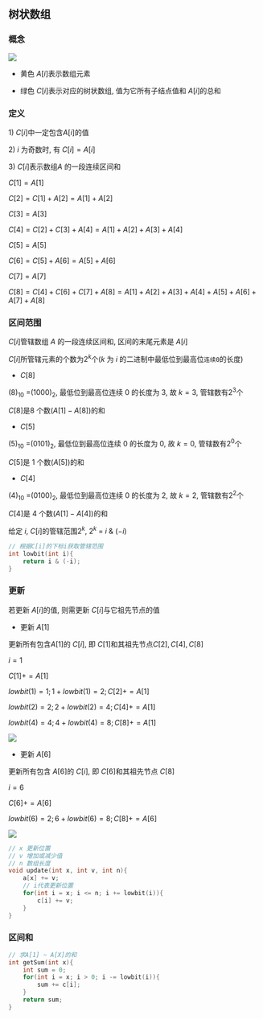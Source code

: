 <!--
 * @Description: 
 * @Version: 1.0
 * @Author: dalao
 * @Email: dalao@xxx.com
 * @Date: 2022-02-13 19:00:24
 * @LastEditors: DaLao
 * @LastEditTime: 2022-05-06 23:48:02
-->

## 树状数组


### 概念


![](https://cdn.hurra.ltd/img/2022-4-4-0135.svg)


- 黄色 $A[i]$表示数组元素

- 绿色 $C[i]$表示对应的树状数组, 值为它所有子结点值和 $A[i]$的总和


### 定义


$1$) $C[i]$中一定包含$A[i]$的值

$2$) $i$ 为奇数时, 有 $C[i] = A[i]$

$3$) $C[i]$表示数组$A$ 的一段连续区间和

$C[1] = A[1]$
 
$C[2] = C[1] + A[2] = A[1] + A[2]$
 
$C[3] = A[3]$
 
$C[4] = C[2] + C[3] + A[4] = A[1] + A[2] + A[3] + A[4]$
 
$C[5] = A[5]$
 
$C[6] = C[5] + A[6] = A[5] + A[6]$
 
$C[7] = A[7]$
 
$C[8] = C[4] + C[6] + C[7] + A[8] = A[1] + A[2] + A[3] + A[4] + A[5] + A[6] + A[7] + A[8]$



### 区间范围


$C[i]$管辖数组 $A$ 的一段连续区间和, 区间的末尾元素是 $A[i]$

$C[i$]所管辖元素的个数为$2^{k}$个($k$ 为 $i$ 的二进制中最低位到最高位`连续0`的长度)


- $C[8]$

$(8)_{10}$ =$(1000)_{2}$, 最低位到最高位连续 $0$ 的长度为 $3$, 故 $k=3$, 管辖数有$2^{3}$个

$C[8]$是$8$ 个数($A[1]-A[8]$)的和


- $C[5]$

$(5)_{10}$ =$(0101)_{2}$, 最低位到最高位连续 $0$ 的长度为 $0$, 故 $k=0$, 管辖数有$2^{0}$个

$C[5]$是 $1$ 个数($A[5]$)的和


- $C[4]$

$(4)_{10}$ =$(0100)_{2}$, 最低位到最高位连续 $0$ 的长度为 $2$, 故 $k=2$, 管辖数有$2^{2}$个

$C[4$]是 4 个数($A[1]-A[4]$)的和


给定 $i$, $C[i]$的管辖范围$2^{k}$, $2^{k}$ = $i$ & $(-i)$

```c
// 根据C[i]的下标i获取管辖范围
int lowbit(int i){
    return i & (-i);
}
```



### 更新


若更新 $A[i]$的值, 则需更新 $C[i]$与它祖先节点的值

- 更新 $A[1]$

更新所有包含$A[1]$的 $C[i]$, 即 $C[1]$和其祖先节点$C[2], C[4], C[8]$

$i = 1$

$C[1] += A[1]$

$lowbit(1) = 1; 1+lowbit(1) = 2 ; C[2]+=A[1]$

$lowbit(2) = 2; 2+lowbit(2) = 4 ; C[4]+=A[1]$

$lowbit(4) = 4; 4+lowbit(4) = 8 ; C[8]+=A[1]$

![](https://cdn.hurra.ltd/img/2022-4-4-0144.svg)


- 更新 $A[6]$

更新所有包含 $A[6]$的 $C[i]$, 即 $C[6]$和其祖先节点 $C[8]$  

$i = 6$

$C[6]+=A[6]$  

$lowbit(6) = 2; 6+lowbit(6) = 8 ; C[8]+=A[6]$

![](https://cdn.hurra.ltd/img/2022-4-4-0146.svg)


```c
// x 更新位置
// v 增加或减少值
// n 数组长度
void update(int x, int v, int n){
    a[x] += v;
    // i代表更新位置
    for(int i = x; i <= n; i += lowbit(i)){
        c[i] += v;
    }
}
```


### 区间和


```c
// 求A[1] ~ A[X]的和
int getSum(int x){
    int sum = 0;
    for(int i = x; i > 0; i -= lowbit(i)){
        sum += c[i];
    }
    return sum;
}
```